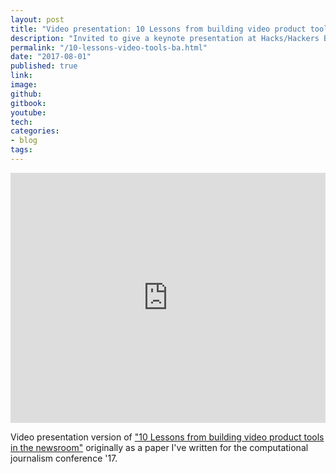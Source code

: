 ```yaml
---
layout: post
title: "Video presentation: 10 Lessons from building video product tools in the newsroom."
description: "Invited to give a keynote presentation at Hacks/Hackers Buenos Aires Media Party 2017"
permalink: "/10-lessons-video-tools-ba.html"
date: "2017-08-01"
published: true
link:
image: 
github:
gitbook: 
youtube: 
tech: 
categories:
- blog
tags:
---
```



<iframe width="100%" height="400" src="https://www.youtube.com/embed/jryiz5kC1V8?rel=0" frameborder="0" allowfullscreen></iframe>

Video presentation version of ["10 Lessons from building video product tools in the newsroom"](/10-lessons-video-tools.html) originally as a paper I've written for the computational journalism conference '17.